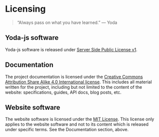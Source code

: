 # Licensing

> “Always pass on what you have learned.” — Yoda

## Yoda-js software

Yoda-js software is released under [Server Side Public License v1](https://spdx.org/licenses/SSPL-1.0.html).

## Documentation

The project documentation is licensed under the [Creative Commons Attribution Share Alike 4.0 International license](https://spdx.org/licenses/CC-BY-SA-4.0.html). This includes all material written for the project, including but not limited to the content of the website: specifications, guides, API docs, blog posts, etc.


## Website software

The website software is licensed under the [MIT License](https://spdx.org/licenses/MIT.html).
This license only applies to the website software and not to its content which is released under specific terms. See the Documentation section, above.
